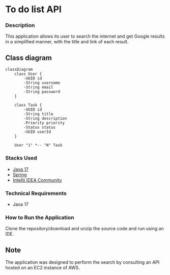 # To do list API

### Description

This application allows its user to search the internet and get Google results in a simplified manner, with the title and link of each result.

## Class diagram

```mermaid
classDiagram
    class User {
        -UUID id
        -String username
        -String email
        -String password
    }
    
    class Task {
        -UUID id
        -String title
        -String description
        -Priority priority
        -Status status
        -UUID userId
    }

    User "1" *-- "N" Task
```

### Stacks Used

* [Java 17](https://www.oracle.com/java/technologies/javase/jdk17-archive-downloads.html)
* [Spring](https://spring.io/)
* [Intellij IDEA Community](https://www.jetbrains.com/idea/)

### Technical Requirements

* Java 17

### How to Run the Application

Clone the repository/download and unzip the source code and run using an IDE.

## Note

The application was designed to perform the search by consulting an API hosted on an EC2 instance of AWS.
